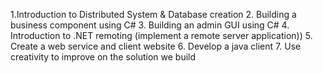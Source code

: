 1.Introduction to Distributed System & Database creation 
2. Building a business component using C# 
3. Building an admin GUI using C# 
4. Introduction to .NET remoting (implement a remote server application))
5. Create a web service and client website
6. Develop a java client
7. Use creativity to improve on the solution we build

